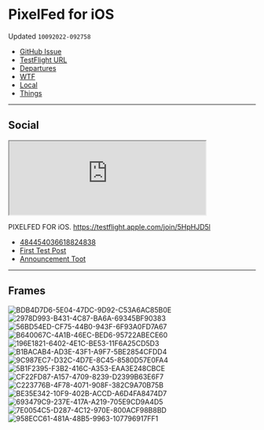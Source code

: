 # PixelFed for iOS
Updated `10092022-092758`

- [GitHub Issue](https://github.com/extratone/i/issues/274)
- [TestFlight URL](https://testflight.apple.com/join/5HpHJD5l)
- [Departures](https://www.departures.to/app/pixelfed/r/recJDDrOV5DKk2nId)
- [WTF](https://davidblue.wtf/drafts/4148BBDD-7FF7-4A2F-865D-A9D2D29D670E.html)
- [Local](shareddocuments:///private/var/mobile/Library/Mobile%20Documents/com~apple~CloudDocs/Written/4148BBDD-7FF7-4A2F-865D-A9D2D29D670E.md)
- [Things](things:///show?id=3Wi29uenfriMN3qBRfpp67)

---

## Social

<iframe src="https://mastodon.social/@pixelfed/109133606987470446/embed" class="mastodon-embed" style="max-width: 100%; border: ≤0" width="400" allowfullscreen="allowfullscreen"></iframe><script src="https://static-cdn.mastodon.social/embed.js" async="async"></script>

PIXELFED FOR iOS. https://testflight.apple.com/join/5HpHJD5l

- [484454036618824838](https://pixelfed.social/p/fihu/484454036618824838)
- [First Test Post](https://pixelfed.social/p/DavidBlue/484467775963364933)
- [Announcement Toot](https://mastodon.social/@pixelfed/109133606987470446)


---

## Frames

![BDB4D7D6-5E04-47DC-9D92-C53A6AC85B0E](https://user-images.githubusercontent.com/43663476/194727537-97c868d1-c596-4ad3-a981-3bd2aa50be7b.png)
![2978D993-B431-4C87-BA6A-69345BF90383](https://user-images.githubusercontent.com/43663476/194727538-97400234-8f96-4430-8b50-bb6ed930e479.png)
![56BD54ED-CF75-44B0-943F-6F93A0FD7A67](https://user-images.githubusercontent.com/43663476/194727539-c60f2459-1a01-4c49-a9b3-0a242c69e574.png)
![B640067C-4A1B-46EC-BED6-95722ABECE60](https://user-images.githubusercontent.com/43663476/194727540-16c35b7b-a49f-4545-8ce2-d4380996c966.png)
![196E1821-6402-4E1C-BE53-11F6A25CD5D3](https://user-images.githubusercontent.com/43663476/194727541-fdb5ff0d-ee2e-41dc-8dc4-c2473d12ad27.png)
![B1BACAB4-AD3E-43F1-A9F7-5BE2854CFDD4](https://user-images.githubusercontent.com/43663476/194727542-fb2121fc-fa3c-4496-9dfb-62e5f31a02ba.png)
![9C987EC7-D32C-4D7E-8C45-8580D57E0FA4](https://user-images.githubusercontent.com/43663476/194727544-1e3f3489-8153-4c54-93aa-6bd208ec44a4.png)
![5B1F2395-F3B2-416C-A353-EAA3E248CBCE](https://user-images.githubusercontent.com/43663476/194727546-04f5eb7c-7889-4665-9fae-7e394bcfc2d9.png)
![CF22FD87-A157-4709-8239-D2399B63E6F7](https://user-images.githubusercontent.com/43663476/194727547-99cdd4f1-59d7-4f6f-a62f-4c088958c6f5.png)
![C223776B-4F78-4071-908F-382C9A70B75B](https://user-images.githubusercontent.com/43663476/194727548-1bef3064-c579-4fa0-a1a2-ee668822eee6.png)
![BE35E342-10F9-402B-ACCD-A6D4FA8474D7](https://user-images.githubusercontent.com/43663476/194727550-a06aacfb-cdac-4cd2-a79f-a4454aa6260e.png)
![693479C9-237E-417A-A219-705E9CD9A4D5](https://user-images.githubusercontent.com/43663476/194727551-feece9e1-2584-48cc-aca0-a3745d456df4.png)
![7E0054C5-D287-4C12-970E-800ACF98B8BD](https://user-images.githubusercontent.com/43663476/194727552-d8fe907a-26d0-49a8-8a18-201152c71d5e.png)
![958ECC61-481A-48B5-9963-107796917FF1](https://user-images.githubusercontent.com/43663476/194727553-953004cb-0644-4ac8-9193-4ee81f0ac8ca.png)